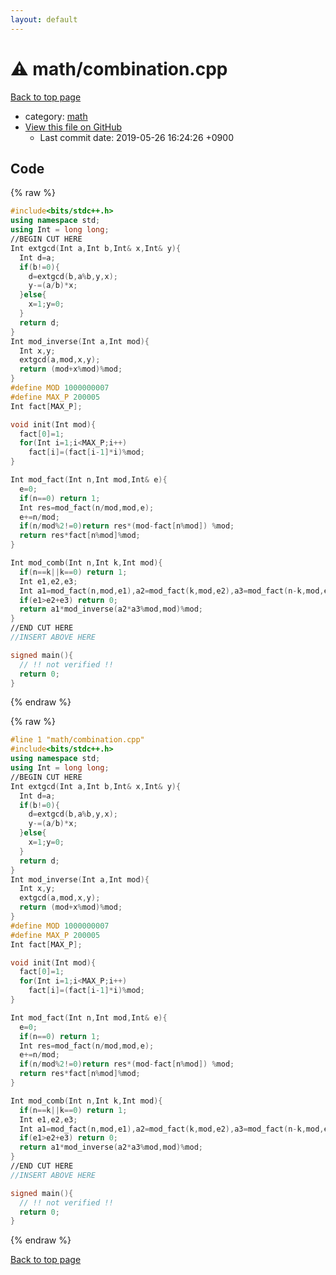 ```yaml
---
layout: default
---
```


<!-- mathjax config similar to math.stackexchange -->
<script type="text/javascript" async
  src="https://cdnjs.cloudflare.com/ajax/libs/mathjax/2.7.5/MathJax.js?config=TeX-MML-AM_CHTML">
</script>
<script type="text/x-mathjax-config">
  MathJax.Hub.Config({
    TeX: { equationNumbers: { autoNumber: "AMS" }},
    tex2jax: {
      inlineMath: [ ['$','$'] ],
      processEscapes: true
    },
    "HTML-CSS": { matchFontHeight: false },
    displayAlign: "left",
    displayIndent: "2em"
  });
</script>

<script type="text/javascript" src="https://cdnjs.cloudflare.com/ajax/libs/jquery/3.4.1/jquery.min.js"></script>
<script src="https://cdn.jsdelivr.net/npm/jquery-balloon-js@1.1.2/jquery.balloon.min.js" integrity="sha256-ZEYs9VrgAeNuPvs15E39OsyOJaIkXEEt10fzxJ20+2I=" crossorigin="anonymous"></script>
<script type="text/javascript" src="../../assets/js/copy-button.js"></script>
<link rel="stylesheet" href="../../assets/css/copy-button.css" />


# :warning: math/combination.cpp

<a href="../../index.html">Back to top page</a>

* category: <a href="../../index.html#7e676e9e663beb40fd133f5ee24487c2">math</a>
* <a href="{{ site.github.repository_url }}/blob/master/math/combination.cpp">View this file on GitHub</a>
    - Last commit date: 2019-05-26 16:24:26 +0900




## Code

<a id="unbundled"></a>
{% raw %}
```cpp
#include<bits/stdc++.h>
using namespace std;
using Int = long long;
//BEGIN CUT HERE
Int extgcd(Int a,Int b,Int& x,Int& y){
  Int d=a;
  if(b!=0){
    d=extgcd(b,a%b,y,x);
    y-=(a/b)*x;
  }else{
    x=1;y=0;
  }
  return d;
}
Int mod_inverse(Int a,Int mod){
  Int x,y;
  extgcd(a,mod,x,y);
  return (mod+x%mod)%mod;
}
#define MOD 1000000007
#define MAX_P 200005
Int fact[MAX_P];

void init(Int mod){
  fact[0]=1;
  for(Int i=1;i<MAX_P;i++)
    fact[i]=(fact[i-1]*i)%mod;
}

Int mod_fact(Int n,Int mod,Int& e){
  e=0;
  if(n==0) return 1;
  Int res=mod_fact(n/mod,mod,e);
  e+=n/mod;
  if(n/mod%2!=0)return res*(mod-fact[n%mod]) %mod;
  return res*fact[n%mod]%mod;
}

Int mod_comb(Int n,Int k,Int mod){
  if(n==k||k==0) return 1;
  Int e1,e2,e3;
  Int a1=mod_fact(n,mod,e1),a2=mod_fact(k,mod,e2),a3=mod_fact(n-k,mod,e3);
  if(e1>e2+e3) return 0;
  return a1*mod_inverse(a2*a3%mod,mod)%mod;
}
//END CUT HERE
//INSERT ABOVE HERE

signed main(){
  // !! not verified !!
  return 0;
}

```
{% endraw %}

<a id="bundled"></a>
{% raw %}
```cpp
#line 1 "math/combination.cpp"
#include<bits/stdc++.h>
using namespace std;
using Int = long long;
//BEGIN CUT HERE
Int extgcd(Int a,Int b,Int& x,Int& y){
  Int d=a;
  if(b!=0){
    d=extgcd(b,a%b,y,x);
    y-=(a/b)*x;
  }else{
    x=1;y=0;
  }
  return d;
}
Int mod_inverse(Int a,Int mod){
  Int x,y;
  extgcd(a,mod,x,y);
  return (mod+x%mod)%mod;
}
#define MOD 1000000007
#define MAX_P 200005
Int fact[MAX_P];

void init(Int mod){
  fact[0]=1;
  for(Int i=1;i<MAX_P;i++)
    fact[i]=(fact[i-1]*i)%mod;
}

Int mod_fact(Int n,Int mod,Int& e){
  e=0;
  if(n==0) return 1;
  Int res=mod_fact(n/mod,mod,e);
  e+=n/mod;
  if(n/mod%2!=0)return res*(mod-fact[n%mod]) %mod;
  return res*fact[n%mod]%mod;
}

Int mod_comb(Int n,Int k,Int mod){
  if(n==k||k==0) return 1;
  Int e1,e2,e3;
  Int a1=mod_fact(n,mod,e1),a2=mod_fact(k,mod,e2),a3=mod_fact(n-k,mod,e3);
  if(e1>e2+e3) return 0;
  return a1*mod_inverse(a2*a3%mod,mod)%mod;
}
//END CUT HERE
//INSERT ABOVE HERE

signed main(){
  // !! not verified !!
  return 0;
}

```
{% endraw %}

<a href="../../index.html">Back to top page</a>


